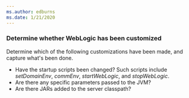 ```yaml
---
ms.author: edburns
ms.date: 1/21/2020
---
```


### Determine whether WebLogic has been customized

Determine which of the following customizations have been made, and capture what's been done.

* Have the startup scripts been changed? Such scripts include *setDomainEnv*, *commEnv*, *startWebLogic*, and *stopWebLogic*.
* Are there any specific parameters passed to the JVM?
* Are there JARs added to the server classpath?
